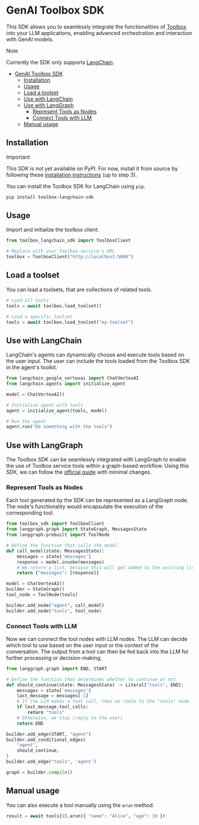 # GenAI Toolbox SDK

This SDK allows you to seamlessly integrate the functionalities of
[Toolbox](https://github.com/googleapis/genai-toolbox) into your LLM
applications, enabling advanced orchestration and interaction with GenAI models.

> [!NOTE]
> Currently the SDK only supports [LangChain](https://python.langchain.com/docs/introduction/).

<!-- TOC -->

- [GenAI Toolbox SDK](#genai-toolbox-sdk)
    - [Installation](#installation)
    - [Usage](#usage)
    - [Load a toolset](#load-a-toolset)
    - [Use with LangChain](#use-with-langchain)
    - [Use with LangGraph](#use-with-langgraph)
        - [Represent Tools as Nodes](#represent-tools-as-nodes)
        - [Connect Tools with LLM](#connect-tools-with-llm)
    - [Manual usage](#manual-usage)

<!-- /TOC -->

## Installation

> [!IMPORTANT]
> This SDK is not yet available on PyPI. For now, install it from source by following these [installation instructions](DEVELOPER.md) (up to step 3).

You can install the Toolbox SDK for LangChain using `pip`.

```bash
pip install toolbox-langchain-sdk
```

## Usage

Import and initialize the toolbox client.

```python
from toolbox_langchain_sdk import ToolboxClient

# Replace with your Toolbox service's URL
toolbox = ToolboxClient("http://localhost:5000")
```

## Load a toolset

You can load a toolsets, that are collections of related tools.

```python
# Load all tools
tools = await toolbox.load_toolset()

# Load a specific toolset
tools = await toolbox.load_toolset("my-toolset")
```

## Use with LangChain

LangChain's agents can dynamically choose and execute tools based on the user
input. The user can include the tools loaded from the Toolbox SDK in the agent's
toolkit.

```python
from langchain_google_vertexai import ChatVertexAI
from langchain.agents import initialize_agent

model = ChatVertexAI()

# Initialize agent with tools
agent = initialize_agent(tools, model)

# Run the agent
agent.run("Do something with the tools")
```

## Use with LangGraph

The Toolbox SDK can be seamlessly integrated with LangGraph to enable the use of
Toolbox service tools within a graph-based workflow. Using this SDK, we can
follow the [official guide](https://langchain-ai.github.io/langgraph/) with
minimal changes.

### Represent Tools as Nodes
Each tool generated by the SDK can be represented as a LangGraph node. The
node's functionality would encapsulate the execution of the corresponding tool.

```python
from toolbox_sdk import ToolboxClient
from langgraph.graph import StateGraph, MessagesState
from langgraph.prebuilt import ToolNode

# Define the function that calls the model
def call_model(state: MessagesState):
    messages = state['messages']
    response = model.invoke(messages)
    # We return a list, because this will get added to the existing list
    return {"messages": [response]}

model = ChatVertexAI()
builder = StateGraph()
tool_node = ToolNode(tools)

builder.add_node("agent", call_model)
builder.add_node("tools", tool_node)
```

### Connect Tools with LLM

Now we can connect the tool nodes with LLM nodes. The LLM can decide which tool
to use based on the user input or the context of the conversation. The output
from a tool can then be fed back into the LLM for further processing or
decision-making.

```python
from langgraph.graph import END, START

# Define the function that determines whether to continue or not
def should_continue(state: MessagesState) -> Literal["tools", END]:
    messages = state['messages']
    last_message = messages[-1]
    # If the LLM makes a tool call, then we route to the "tools" node
    if last_message.tool_calls:
        return "tools"
    # Otherwise, we stop (reply to the user)
    return END

builder.add_edge(START, "agent")
builder.add_conditional_edges(
    "agent",
    should_continue,
)
builder.add_edge("tools", 'agent')

graph = builder.compile()
```

## Manual usage

You can also execute a tool manually using the `arun` method.

```python
result = await tools[0].arun({ "name": "Alice", "age": 30 })
```